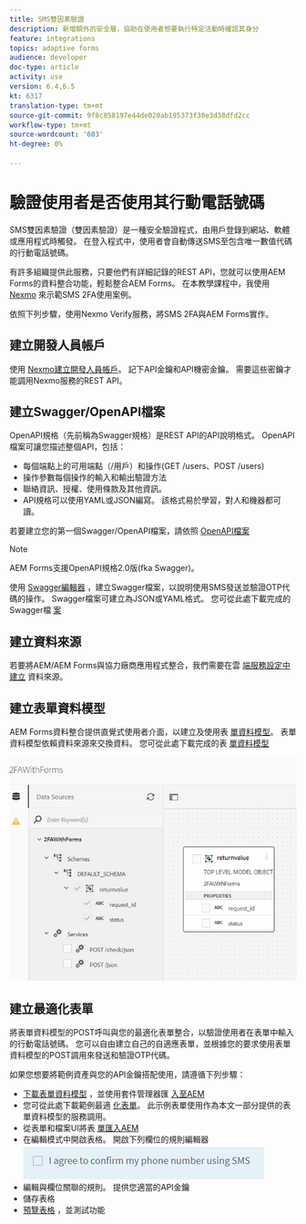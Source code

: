 ```yaml
---
title: SMS雙因素驗證
description: 新增額外的安全層，協助在使用者想要執行特定活動時確認其身分
feature: integrations
topics: adaptive forms
audience: developer
doc-type: article
activity: use
version: 6.4,6.5
kt: 6317
translation-type: tm+mt
source-git-commit: 9f8c858197e44de020ab195373f30e3d38dfd2cc
workflow-type: tm+mt
source-wordcount: '603'
ht-degree: 0%

---
```




# 驗證使用者是否使用其行動電話號碼

SMS雙因素驗證（雙因素驗證）是一種安全驗證程式，由用戶登錄到網站、軟體或應用程式時觸發。 在登入程式中，使用者會自動傳送SMS至包含唯一數值代碼的行動電話號碼。

有許多組織提供此服務，只要他們有詳細記錄的REST API，您就可以使用AEM Forms的資料整合功能，輕鬆整合AEM Forms。 在本教學課程中，我使用 [Nexmo](https://developer.nexmo.com/verify/overview) 來示範SMS 2FA使用案例。

依照下列步驟，使用Nexmo Verify服務，將SMS 2FA與AEM Forms實作。

## 建立開發人員帳戶

使用 [Nexmo建立開發人員帳戶](https://dashboard.nexmo.com/sign-in)。 記下API金鑰和API機密金鑰。 需要這些密鑰才能調用Nexmo服務的REST API。

## 建立Swagger/OpenAPI檔案

OpenAPI規格（先前稱為Swagger規格）是REST API的API說明格式。 OpenAPI檔案可讓您描述整個API，包括：

* 每個端點上的可用端點（/用戶）和操作(GET /users、POST /users)
* 操作參數每個操作的輸入和輸出驗證方法
* 聯絡資訊、授權、使用條款及其他資訊。
* API規格可以使用YAML或JSON編寫。 該格式易於學習，對人和機器都可讀。

若要建立您的第一個Swagger/OpenAPI檔案，請依照 [OpenAPI檔案](https://swagger.io/docs/specification/2-0/basic-structure/)

>[!NOTE]
> AEM Forms支援OpenAPI規格2.0版(fka Swagger)。

使用 [Swagger編輯器](https://editor.swagger.io/) ，建立Swagger檔案，以說明使用SMS發送並驗證OTP代碼的操作。 Swagger檔案可建立為JSON或YAML格式。 您可從此處下載完成的Swagger檔 [案](assets/two-factore-authentication-swagger.zip)

## 建立資料來源

若要將AEM/AEM Forms與協力廠商應用程式整合，我們需要在雲 [端服務設定中建立](https://docs.adobe.com/content/help/en/experience-manager-learn/forms/ic-web-channel-tutorial/parttwo.html) 資料來源。

## 建立表單資料模型

AEM Forms資料整合提供直覺式使用者介面，以建立及使用表 [單資料模型](https://docs.adobe.com/content/help/en/experience-manager-65/forms/form-data-model/create-form-data-models.html)。 表單資料模型依賴資料來源來交換資料。
您可從此處下載完成的表 [單資料模型](assets/sms-2fa-fdm.zip)

![fdm](assets/2FA-fdm.PNG)

## 建立最適化表單

將表單資料模型的POST呼叫與您的最適化表單整合，以驗證使用者在表單中輸入的行動電話號碼。 您可以自由建立自己的自適應表單，並根據您的要求使用表單資料模型的POST調用來發送和驗證OTP代碼。

如果您想要將範例資產與您的API金鑰搭配使用，請遵循下列步驟：

* [下載表單資料模型](assets/sms-2fa-fdm.zip) ，並使用套件管理器匯 [入至AEM](http://localhost:4502/crx/packmgr/index.jsp)
* 您可從此處下載範例最適 [化表單](assets/sms-2fa-verification-af.zip)。 此示例表單使用作為本文一部分提供的表單資料模型的服務調用。
* 從表單和檔案UI將表 [單匯入AEM](http://localhost:4502/aem/forms.html/content/dam/formsanddocuments)
* 在編輯模式中開啟表格。 開啟下列欄位的規則編輯器
   ![sms-send](assets/check-sms.PNG)
* 編輯與欄位關聯的規則。 提供您適當的API金鑰
* 儲存表格
* [預覽表格](http://localhost:4502/content/dam/formsanddocuments/sms-2fa-verification/jcr:content?wcmmode=disabled) ，並測試功能


